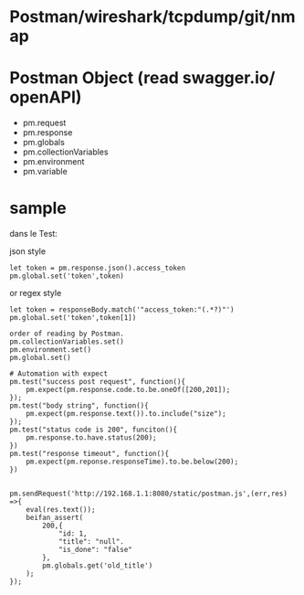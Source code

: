 # Postman/wireshark/tcpdump/git/nmap

# Postman Object (read swagger.io/ openAPI)
* pm.request
* pm.response
* pm.globals
* pm.collectionVariables
* pm.environment
* pm.variable 

# sample
dans le Test: 

json style
```
let token = pm.response.json().access_token
pm.global.set('token',token)
```
or 
regex style
```
let token = responseBody.match('"access_token:"(.*?)"')
pm.global.set('token',token[1])

order of reading by Postman.
pm.collectionVariables.set()
pm.environment.set()
pm.global.set()

# Automation with expect
pm.test("success post request", function(){
    pm.expect(pm.response.code.to.be.oneOf([200,201]);
});
pm.test("body string", function(){
    pm.expect(pm.response.text()).to.include("size");
});
pm.test("status code is 200", funciton(){
    pm.response.to.have.status(200);
})
pm.test("response timeout", function(){
    pm.expect(pm.reponse.responseTime).to.be.below(200);
})


pm.sendRequest('http://192.168.1.1:8080/static/postman.js',(err,res) =>{
    eval(res.text());
    beifan_assert(
        200,{
            "id: 1,
            "title": "null".
            "is_done": "false"
        },
        pm.globals.get('old_title')
    );
});
```